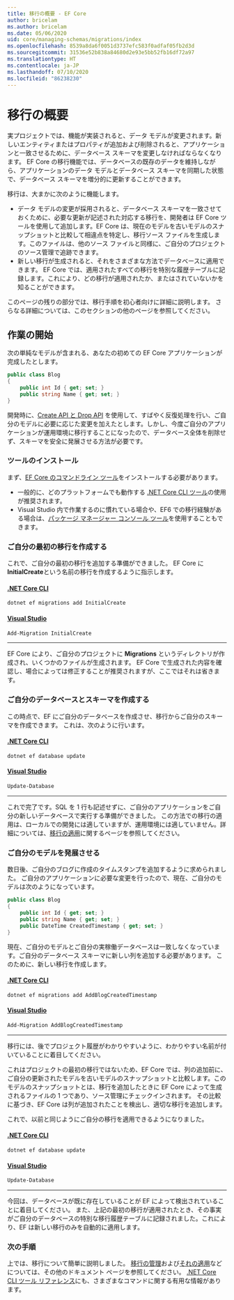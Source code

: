```yaml
---
title: 移行の概要 - EF Core
author: bricelam
ms.author: bricelam
ms.date: 05/06/2020
uid: core/managing-schemas/migrations/index
ms.openlocfilehash: 8539a8da6f0051d3737efc583f0adfaf05fb2d3d
ms.sourcegitcommit: 31536e52b838a84680d2e93e5bb52fb16df72a97
ms.translationtype: HT
ms.contentlocale: ja-JP
ms.lasthandoff: 07/10/2020
ms.locfileid: "86238230"
---
```

# <a name="migrations-overview"></a>移行の概要

実プロジェクトでは、機能が実装されると、データ モデルが変更されます。新しいエンティティまたはプロパティが追加および削除されると、アプリケーションと一致させるために、データベース スキーマを変更しなければならなくなります。 EF Core の移行機能では、データベースの既存のデータを維持しながら、アプリケーションのデータ モデルとデータベース スキーマを同期した状態で、データベース スキーマを増分的に更新することができます。

移行は、大まかに次のように機能します。

* データ モデルの変更が採用されると、データベース スキーマを一致させておくために、必要な更新が記述された対応する移行を、開発者は EF Core ツールを使用して追加します。EF Core は、現在のモデルを古いモデルのスナップショットと比較して相違点を特定し、移行ソース ファイルを生成します。このファイルは、他のソース ファイルと同様に、ご自分のプロジェクトのソース管理で追跡できます。
* 新しい移行が生成されると、それをさまざまな方法でデータベースに適用できます。 EF Core では、適用されたすべての移行を特別な履歴テーブルに記録します。これにより、どの移行が適用されたか、またはされていないかを知ることができます。

このページの残りの部分では、移行手順を初心者向けに詳細に説明します。 さらなる詳細については、このセクションの他のページを参照してください。

## <a name="getting-started"></a>作業の開始

次の単純なモデルが含まれる、あなたの初めての EF Core アプリケーションが完成したとします。

```c#
public class Blog
{
    public int Id { get; set; }
    public string Name { get; set; }
}
```

開発時に、[Create API と Drop API](xref:core/managing-schemas/ensure-created) を使用して、すばやく反復処理を行い、ご自分のモデルに必要に応じた変更を加えたとします。しかし、今度ご自分のアプリケーションが運用環境に移行することになったので、データベース全体を削除せず、スキーマを安全に発展させる方法が必要です。

### <a name="install-the-tools"></a>ツールのインストール

まず、[EF Core のコマンドライン ツール](xref:core/miscellaneous/cli/index)をインストールする必要があります。

* 一般的に、どのプラットフォームでも動作する [.NET Core CLI ツール](xref:core/miscellaneous/cli/dotnet)の使用が推奨されます。
* Visual Studio 内で作業するのに慣れている場合や、EF6 での移行経験がある場合は、[パッケージ マネージャー コンソール ツール](xref:core/miscellaneous/cli/powershell)を使用することもできます。

### <a name="create-your-first-migration"></a>ご自分の最初の移行を作成する

これで、ご自分の最初の移行を追加する準備ができました。 EF Core に **InitialCreate**という名前の移行を作成するように指示します。

#### <a name="net-core-cli"></a>[.NET Core CLI](#tab/dotnet-core-cli)

```dotnetcli
dotnet ef migrations add InitialCreate
```

#### <a name="visual-studio"></a>[Visual Studio](#tab/vs)

``` powershell
Add-Migration InitialCreate
```

***

EF Core により、ご自分のプロジェクトに **Migrations** というディレクトリが作成され、いくつかのファイルが生成されます。 EF Core で生成された内容を確認し、場合によっては修正することが推奨されますが、ここではそれは省きます。

### <a name="create-your-database-and-schema"></a>ご自分のデータベースとスキーマを作成する

この時点で、EF にご自分のデータベースを作成させ、移行からご自分のスキーマを作成できます。 これは、次のように行います。

#### <a name="net-core-cli"></a>[.NET Core CLI](#tab/dotnet-core-cli)

```dotnetcli
dotnet ef database update
```
#### <a name="visual-studio"></a>[Visual Studio](#tab/vs)

``` powershell
Update-Database
```

***

これで完了です。SQL を 1 行も記述せずに、ご自分のアプリケーションをご自分の新しいデータベースで実行する準備ができました。 この方法での移行の適用は、ローカルでの開発には適していますが、運用環境には適していません。詳細については、[移行の適用](xref:core/managing-schemas/migrations/applying)に関するページを参照してください。

### <a name="evolving-your-model"></a>ご自分のモデルを発展させる

数日後、ご自分のブログに作成のタイムスタンプを追加するように求められました。 ご自分のアプリケーションに必要な変更を行ったので、現在、ご自分のモデルは次のようになっています。

```c#
public class Blog
{
    public int Id { get; set; }
    public string Name { get; set; }
    public DateTime CreatedTimestamp { get; set; }
}
```

現在、ご自分のモデルとご自分の実稼働データベースは一致しなくなっています。ご自分のデータベース スキーマに新しい列を追加する必要があります。 このために、新しい移行を作成します。

#### <a name="net-core-cli"></a>[.NET Core CLI](#tab/dotnet-core-cli)

```dotnetcli
dotnet ef migrations add AddBlogCreatedTimestamp
```

#### <a name="visual-studio"></a>[Visual Studio](#tab/vs)

``` powershell
Add-Migration AddBlogCreatedTimestamp
```

***

移行には、後でプロジェクト履歴がわかりやすいように、わかりやすい名前が付いていることに着目してください。

これはプロジェクトの最初の移行ではないため、EF Core では、列の追加前に、ご自分の更新されたモデルを古いモデルのスナップショットと比較します。このモデルのスナップショットとは、移行を追加したときに EF Core によって生成されるファイルの 1 つであり、ソース管理にチェックインされます。 その比較に基づき、EF Core は列が追加されたことを検出し、適切な移行を追加します。

これで、以前と同じようにご自分の移行を適用できるようになりました。

#### <a name="net-core-cli"></a>[.NET Core CLI](#tab/dotnet-core-cli)

```dotnetcli
dotnet ef database update
```
#### <a name="visual-studio"></a>[Visual Studio](#tab/vs)

``` powershell
Update-Database
```

***

今回は、データベースが既に存在していることが EF によって検出されていることに着目してください。 また、上記の最初の移行が適用されたとき、その事実がご自分のデータベースの特別な移行履歴テーブルに記録されました。これにより、EF は新しい移行のみを自動的に適用します。

### <a name="next-steps"></a>次の手順

上では、移行について簡単に説明しました。 [移行の管理](xref:core/managing-schemas/migrations/managing)および[それの適用](xref:core/managing-schemas/migrations/applying)などについては、その他のドキュメント ページを参照してください。 [.NET Core CLI ツール リファレンス](xref:core/miscellaneous/cli/index)にも、さまざまなコマンドに関する有用な情報があります。
